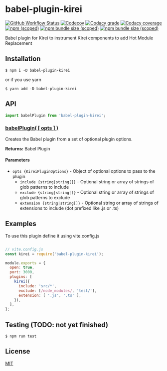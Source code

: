 babel-plugin-kirei
==========================

[![GitHub Workflow Status](https://img.shields.io/github/workflow/status/ifaxity/kirei/Test%20and%20Deploy?style=for-the-badge&logo=github)](https://github.com/iFaxity/kirei/actions)
[![Codecov](https://img.shields.io/codecov/c/github/ifaxity/kirei?style=for-the-badge&logo=codecov)](https://codecov.io/gh/iFaxity/kirei)
[![Codacy grade](https://img.shields.io/codacy/grade/dbdf69a34ba64733ace9d8aa204248ab?style=for-the-badge&logo=codacy)](https://app.codacy.com/manual/iFaxity/kirei/dashboard)
[![Codacy coverage](https://img.shields.io/codacy/coverage/dbdf69a34ba64733ace9d8aa204248ab?style=for-the-badge&logo=codacy)](https://app.codacy.com/manual/iFaxity/kirei/dashboard)
[![npm (scoped)](https://img.shields.io/npm/v/babel-plugin-kirei?style=for-the-badge&logo=npm)](https://npmjs.org/package/babel-plugin-kirei)
[![npm bundle size (scoped)](https://img.shields.io/bundlephobia/min/babel-plugin-kirei?label=Bundle%20size&style=for-the-badge)](https://npmjs.org/package/babel-plugin-kirei)
[![npm bundle size (scoped)](https://img.shields.io/bundlephobia/minzip/babel-plugin-kirei?label=Bundle%20size%20%28gzip%29&style=for-the-badge)](https://npmjs.org/package/babel-plugin-kirei)

Babel plugin for Kirei to instrument Kirei components to add Hot Module Replacement


Installation
--------------------------
`$ npm i -D babel-plugin-kirei`

or if you use yarn

`$ yarn add -D babel-plugin-kirei`


API
--------------------------

```js
import babelPlugin from 'babel-plugin-kirei';
```

### [babelPlugin( [ opts ] )](#kirei-plugin)

Creates the Babel plugin from a set of optional plugin options.

**Returns:** Babel Plugin

#### Parameters
* `opts {KireiPluginOptions}` - Object of optional options to pass to the plugin
  * `include {string|string[]}` - Optional string or array of strings of glob patterns to include
  * `exclude {string|string[]}` - Optional string or array of strings of glob patterns to exclude
  * `extension {string|string[]}` - Optional string or array of strings of extensions to include (dot prefixed like .js or .ts)


Examples
--------------------------

To use this plugin define it using vite.config.js

```js

// vite.config.js
const kirei = require('babel-plugin-kirei');

module.exports = {
  open: true,
  port: 3000,
  plugins: [
    kirei({
      include: 'src/*',
      exclude: [/node_modules/, 'test/'],
      extension: [ '.js', '.ts' ],
    }),
  ],
};
```


Testing (TODO: not yet finished)
--------------------------

`$ npm run test`


License
--------------------------

[MIT](./LICENSE)
